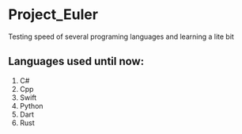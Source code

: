 # Project_Euler

Testing speed of several programing languages and learning a lite bit

## Languages used until now:
1. C#
2. Cpp
3. Swift
4. Python
5. Dart
6. Rust
